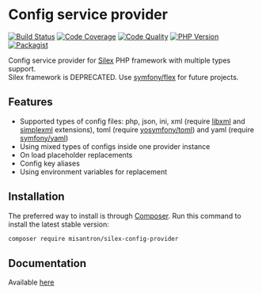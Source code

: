 # Config service provider

[![Build Status](https://img.shields.io/github/workflow/status/misantron/silex-config-provider/build.svg?style=flat-square)](https://github.com/misantron/silex-config-provider/actions)
[![Code Coverage](https://img.shields.io/codacy/coverage/d0da1b65e553458ab7cea3758e9fd346.svg?style=flat-square)](https://app.codacy.com/gh/misantron/silex-config-provider/files)
[![Code Quality](https://img.shields.io/codacy/grade/d0da1b65e553458ab7cea3758e9fd346.svg?style=flat-square)](https://app.codacy.com/gh/misantron/silex-config-provider)
[![PHP Version](https://img.shields.io/packagist/php-v/misantron/silex-config-provider.svg?style=flat-square)](https://github.com/misantron/silex-config-provider)
[![Packagist](https://img.shields.io/packagist/v/misantron/silex-config-provider.svg?style=flat-square)](https://packagist.org/packages/misantron/silex-config-provider)

Config service provider for [Silex](http://silex.sensiolabs.org) PHP framework with multiple types support.  
Silex framework is DEPRECATED. Use [symfony/flex](https://github.com/symfony/flex) for future projects.

## Features

* Supported types of config files: php, json, ini, xml (require [libxml](https://www.php.net/manual/en/book.libxml.php) and [simplexml](https://www.php.net/manual/en/book.simplexml.php) extensions), toml (require [yosymfony/toml](https://github.com/yosymfony/toml)) and yaml (require [symfony/yaml](https://github.com/symfony/yaml))
* Using mixed types of configs inside one provider instance
* On load placeholder replacements
* Config key aliases
* Using environment variables for replacement

## Installation

The preferred way to install is through [Composer](https://getcomposer.org).
Run this command to install the latest stable version:

```bash
composer require misantron/silex-config-provider
```

## Documentation

Available [here](https://github.com/misantron/silex-config-provider/wiki)
